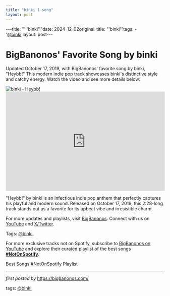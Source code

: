```yaml
---
title: "binki 1 song"
layout: post
---
```

---title: "' 'binki''"date: 2024-12-02original_title: "'binki'"tags:  - '[@binki](/tags/binki/)'layout: post---<!-- Post Title --><h1 >BigBanonos' Favorite Song by binki</h1> <!-- Introductory Text --><p >Updated October 17, 2019, with BigBanonos' favorite song by binki, "Heybb!" This modern indie pop track showcases binki's distinctive style and catchy energy. Watch the video and see more details below:</p> <!-- Featured Image --><div > <img src="https://pilerats.com/assets/Uploads/binki-heybb-introducing.jpg" alt="binki - Heybb!" /></div> <!-- YouTube Video Embed --><div > <iframe width="100%" height="315" src="https://www.youtube.com/embed/ywZuL7QAR0I" title="binki - Heybb!" frameborder="0" allow="accelerometer; autoplay; clipboard-write; encrypted-media; gyroscope; picture-in-picture; web-share" referrerpolicy="strict-origin-when-cross-origin" allowfullscreen></iframe></div> <!-- Song Information --><div > <p>"Heybb!" by binki is an infectious indie pop anthem that perfectly captures his playful and modern sound. Released on October 17, 2019, this 2:28-long track stands out as a favorite for its upbeat vibe and irresistible charm.</p></div> <!-- Footer Links --><div > <p>For more updates and playlists, visit <a href="https://bigbanonos.com/" target="_blank">BigBanonos</a>. Connect with us on <a href="https://www.youtube.com/[@BigBanonos](/tags/BigBanonos/)" target="_blank">YouTube</a> and <a href="https://x.com/bigbanonos" target="_blank">X/Twitter</a>.</p></div> <!-- Tags --><p >Tags: [@binki](/tags/binki/),</p><!--Subscribe and Playlist Links--><div>    <p>For more exclusive tracks not on Spotify, subscribe to <a href="https://www.youtube.com/[@BigBanonos](/tags/BigBanonos/)" target="_blank">BigBanonos on YouTube</a> and explore their curated playlist of the best songs <strong>[#NotOnSpotify](/tags/NotOnSpotify/)</strong>.</p>    <p><a href="https://www.youtube.com/playlist?list=PLtuNtuTatqI0kFahUCbtbfenC_ET5O_tr" target="_blank">Best Songs [#NotOnSpotify](/tags/NotOnSpotify/) Playlist<br /></a></p></div><hr /><p><em>first posted by</em> <a href="https://bigbanonos.com/" rel="noopener" target="_new">https://bigbanonos.com/</a></p><p>tags: [@binki](/tags/binki/),</p>